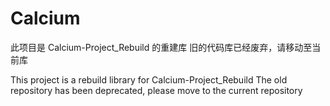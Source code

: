 # Calcium
此项目是 Calcium-Project_Rebuild 的重建库
旧的代码库已经废弃，请移动至当前库

This project is a rebuild library for Calcium-Project_Rebuild
The old repository has been deprecated, please move to the current repository
